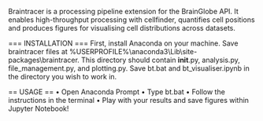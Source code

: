 Braintracer is a processing pipeline extension for the BrainGlobe API. It enables high-throughput processing with cellfinder, quantifies cell positions and produces figures for visualising cell distributions across datasets.

=== INSTALLATION ===
First, install Anaconda on your machine.
Save braintracer files at %USERPROFILE%\anaconda3\Lib\site-packages\braintracer.
This directory should contain __init__.py, analysis.py, file_management.py, and plotting.py.
Save bt.bat and bt_visualiser.ipynb in the directory you wish to work in.

== USAGE ==
• Open Anaconda Prompt
• Type bt.bat
• Follow the instructions in the terminal
• Play with your results and save figures within Jupyter Notebook!